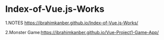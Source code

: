 # Index-of-Vue.js-Works

1.NOTES https://ibrahimkanber.github.io/Index-of-Vue.js-Works/

2.Monster Game:https://ibrahimkanber.github.io/Vue-Project1-Game-App/
